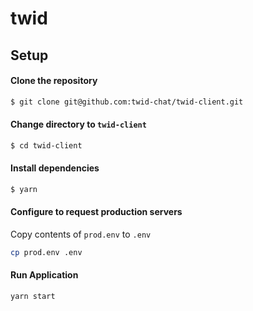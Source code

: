 # twid

## Setup

#### Clone the repository

```sh
$ git clone git@github.com:twid-chat/twid-client.git
```

#### Change directory to `twid-client`

```sh
$ cd twid-client
```

#### Install dependencies

```sh
$ yarn
```

#### Configure to request production servers

Copy contents of `prod.env` to `.env`

```sh
cp prod.env .env
```

#### Run Application

```sh
yarn start
```

